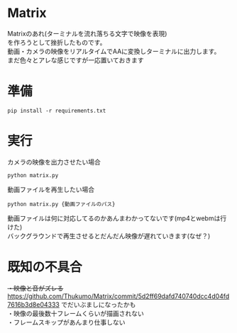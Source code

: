 # Matrix
Matrixのあれ(ターミナルを流れ落ちる文字で映像を表現)<br>
を作ろうとして挫折したものです。<br>
動画・カメラの映像をリアルタイムでAAに変換しターミナルに出力します。<br>
まだ色々とアレな感じですが一応置いておきます
# 準備
```
pip install -r requirements.txt
```
# 実行
カメラの映像を出力させたい場合
```
python matrix.py
```
動画ファイルを再生したい場合
```
python matrix.py {動画ファイルのパス}
```
動画ファイルは何に対応してるのかあんまわかってないです(mp4とwebmは行けた)<br>
バックグラウンドで再生させるとだんだん映像が遅れていきます(なぜ？)
# 既知の不具合
~~・映像と音がズレる~~<br>
https://github.com/Thukumo/Matrix/commit/5d2ff69dafd740740dcc4d04fd7616b3d8e04333 でだいぶましになったかも<br>
・映像の最後数十フレームくらいが描画されない<br>
・フレームスキップがあんまり仕事しない<br>
